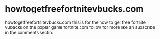 # howtogetfreefortnitevbucks.com
howtogetfreefortnitevbucks.com
this is for the how to get free fortnite vubacks on the poplar game fortnite.com
follow for more like an subscribe in the comments sectin.
